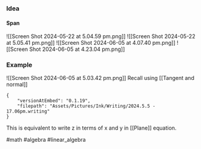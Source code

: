 ### Idea
#### Span
![[Screen Shot 2024-05-22 at 5.04.59 pm.png]]
![[Screen Shot 2024-05-22 at 5.05.41 pm.png]]
![[Screen Shot 2024-06-05 at 4.07.40 pm.png]]
![[Screen Shot 2024-06-05 at 4.23.04 pm.png]]
### Example
![[Screen Shot 2024-06-05 at 5.03.42 pm.png]]
Recall using [[Tangent and normal]]

```handwritten-ink
{
	"versionAtEmbed": "0.1.19",
	"filepath": "Assets/Pictures/Ink/Writing/2024.5.5 - 17.06pm.writing"
}
```
This is equivalent to write z in terms of x and y in [[Plane]] equation.

#math #algebra #linear_algebra 



